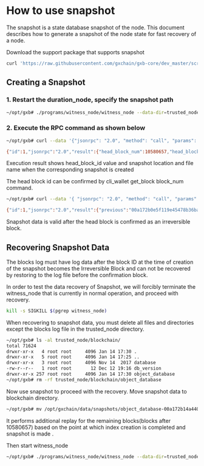 # How to use snapshot

The snapshot is a state database snapshot of the node. This document describes how to generate a snapshot of the node state for fast recovery of a node.

Download the support package that supports snapshot

```bash
curl 'https://raw.githubusercontent.com/gxchain/gxb-core/dev_master/script/gxchain_testnet_install.sh' | bash
```

## Creating a Snapshot
### 1. Restart the duration_node, specify the snapshot path

```bash
~/opt/gxb# ./programs/witness_node/witness_node --data-dir=trusted_node --rpc-endpoint=127.0.0.1:28090 --state-snapshots-dir "/opt/gxchain/data/snapshots"
```

### 2. Execute the RPC command as shown below
```bash
~/opt/gxb# curl --data '{"jsonrpc": "2.0", "method": "call", "params": [0, "create_snapshot", []], "id": 1}' http://127.0.0.1:28090

{"id":1,"jsonrpc":"2.0","result":{"head_block_num":10580657,"head_block_id":"00a172b14a44015d35202ecabbdf1547be7fbbfe","snapshot_dir":"/opt/gxchain/data/snapshots/object_database-00a172b14a44015d35202ecabbdf1547be7fbbfe"}}
```


Execution result shows head_block_id value and snapshot location and file name when the corresponding snapshot is created

The head block id can be confirmed by cli_wallet get_block block_num command.

```bash
~/opt/gxb# curl --data '{ "jsonrpc": "2.0", "method": "call", "params": [0, "get_block_header", [10580657]], "id": 1 }' http://127.0.0.1:28090

{"id":1,"jsonrpc":"2.0","result":{"previous":"00a172b0e5f119e45478b36ba9f4b11412bccb69","timestamp":"2019-01-17T15:02:21","witness":"1.6.20","transaction_merkle_root":"0000000000000000000000000000000000000000","extensions":[]}}


```

Snapshot data is valid after the head block is confirmed as an irreversible block.

## Recovering Snapshot Data

The blocks log must have log data after the block ID at the time of creation of the snapshot becomes the Irreversible Block and can not be recovered by restoring to the log file before the confirmation block.

In order to test the data recovery of Snapshot, we will forcibly terminate the witness_node that is currently in normal operation, and proceed with recovery.

```bash
kill -s SIGKILL $(pgrep witness_node)

```

When recovering to snapshot data, you must delete all files and directories except the blocks log file in the trusted_node directory.

```bash
~/opt/gxb# ls -al trusted_node/blockchain/
total 71624
drwxr-xr-x   4 root root     4096 Jan 14 17:30 .
drwxr-xr-x   5 root root     4096 Jan 14 17:25 ..
drwxr-xr-x   3 root root     4096 Nov 14  2017 database
-rw-r--r--   1 root root       12 Dec 12 19:16 db_version
drwxr-xr-x 257 root root     4096 Jan 14 17:30 object_database
~/opt/gxb# rm -rf trusted_node/blockchain/object_database
```
Now use snapshot to proceed with the recovery.  Move snapshot data to blockchain directory.
```bash
~/opt/gxb# mv /opt/gxchain/data/snapshots/object_database-00a172b14a44015d35202ecabbdf1547be7fbbfe/*  trusted_node/blockchain/object_database/
```

It performs additional replay for the remaining blocks(blocks after 10580657) based on the point at which index creation is completed and snapshot is made .

Then start witness_node
```bash
~/opt/gxb# ./programs/witness_node/witness_node --data-dir=trusted_node --rpc-endpoint=127.0.0.1:28090 &
```

